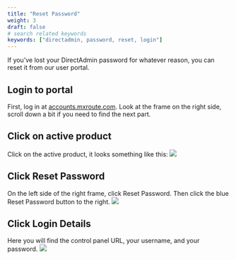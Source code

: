 ```yaml
---
title: "Reset Password"
weight: 3
draft: false
# search related keywords
keywords: ["directadmin, password, reset, login"]
---
```


If you’ve lost your DirectAdmin password for whatever reason, you can reset it from our user portal.

## Login to portal
First, log in at [accounts.mxroute.com](https://accounts.mxroute.com/). Look at the frame on the right side, scroll down a bit if you need to find the next part.

## Click on active product
Click on the active product, it looks something like this:
![](https://mxrouteprod.b-cdn.net/wp-content/uploads/2021/10/hb-services.png)

## Click Reset Password
On the left side of the right frame, click Reset Password. Then click the blue Reset Password button to the right.
![](https://mxrouteprod.b-cdn.net/wp-content/uploads/2021/10/hb-resetpass-980x369.png)

## Click Login Details
Here you will find the control panel URL, your username, and your password.
![](https://mxrouteprod.b-cdn.net/wp-content/uploads/2021/10/hb-logindetails-1024x285.png)